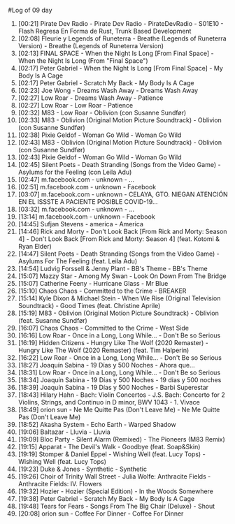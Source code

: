 #Log of 09 day

1. [00:21] Pirate Dev Radio - Pirate Dev Radio - PirateDevRadio - S01E10 - Flash Regresa En Forma de Rust, Trunk Based Development
1. [02:08] Fleurie y Legends of Runeterra - Breathe (Legends of Runeterra Version) - Breathe (Legends of Runeterra Version)
1. [02:13] FINAL SPACE - When the Night Is Long [From Final Space] - When the Night Is Long (From "Final Space")
1. [02:17] Peter Gabriel - When the Night Is Long [From Final Space] - My Body Is A Cage
1. [02:17] Peter Gabriel - Scratch My Back - My Body Is A Cage
1. [02:23] Joe Wong - Dreams Wash Away - Dreams Wash Away
1. [02:27] Low Roar - Dreams Wash Away - Patience
1. [02:27] Low Roar - Low Roar - Patience
1. [02:32] M83 - Low Roar - Oblivion (con Susanne Sundfør)
1. [02:33] M83 - Oblivion (Original Motion Picture Soundtrack) - Oblivion (con Susanne Sundfør)
1. [02:38] Pixie Geldof - Woman Go Wild - Woman Go Wild
1. [02:43] M83 - Oblivion (Original Motion Picture Soundtrack) - Oblivion (con Susanne Sundfør)
1. [02:43] Pixie Geldof - Woman Go Wild - Woman Go Wild
1. [02:45] Silent Poets - Death Stranding (Songs from the Video Game) - Asylums for the Feeling (con Leila Adu)
1. [02:47] m.facebook.com - unknown - ...
1. [02:51] m.facebook.com - unknown - Facebook
1. [03:07] m.facebook.com - unknown - CELAYA, GTO. NIEGAN ATENCIÓN EN EL ISSSTE A PACIENTE POSIBLE COVID-19...
1. [03:32] m.facebook.com - unknown - ...
1. [13:14] m.facebook.com - unknown - Facebook
1. [14:45] Sufjan Stevens - america - America
1. [14:46] Rick and Morty - Don't Look Back [From Rick and Morty: Season 4] - Don't Look Back [From Rick and Morty: Season 4] (feat. Kotomi & Ryan Elder)
1. [14:47] Silent Poets - Death Stranding (Songs from the Video Game) - Asylums For The Feeling (feat. Leila Adu)
1. [14:54] Ludvig Forssell & Jenny Plant - BB's Theme - BB's Theme
1. [15:07] Mazzy Star - Among My Swan - Look On Down From The Bridge
1. [15:07] Catherine Feeny - Hurricane Glass - Mr Blue
1. [15:10] Chaos Chaos - Committed to the Crime - BREAKER
1. [15:14] Kyle Dixon & Michael Stein - When We Rise (Original Television Soundtrack) - Good Times (feat. Christine Aprile)
1. [15:19] M83 - Oblivion (Original Motion Picture Soundtrack) - Oblivion (feat. Susanne Sundfør)
1. [16:07] Chaos Chaos - Committed to the Crime - West Side
1. [16:16] Low Roar - Once in a Long, Long While... - Don't Be so Serious
1. [16:19] Hidden Citizens - Hungry Like The Wolf (2020 Remaster) - Hungry Like The Wolf (2020 Remaster) (feat. Tim Halperin)
1. [16:22] Low Roar - Once in a Long, Long While... - Don't Be so Serious
1. [18:27] Joaquín Sabina - 19 Días y 500 Noches - Ahora que...
1. [18:31] Low Roar - Once in a Long, Long While... - Don't Be so Serious
1. [18:34] Joaquín Sabina - 19 Días y 500 Noches - 19 dias y 500 noches
1. [18:39] Joaquín Sabina - 19 Días y 500 Noches - Barbi Superestar
1. [18:43] Hilary Hahn - Bach: Violin Concertos - J.S. Bach: Concerto for 2 Violins, Strings, and Continuo in D minor, BWV 1043 - 1. Vivace
1. [18:49] orion sun - Ne Me Quitte Pas (Don't Leave Me) - Ne Me Quitte Pas (Don't Leave Me)
1. [18:52] Akasha System - Echo Earth - Warped Shadow
1. [19:06] Baltazar - Lluvia - Lluvia
1. [19:09] Bloc Party - Silent Alarm (Remixed) - The Pioneers (M83 Remix)
1. [19:15] Apparat - The Devil's Walk - Goodbye (feat. Soap&Skin)
1. [19:19] Stomper & Daniel Eppel - Wishing Well (feat. Lucy Tops) - Wishing Well (feat. Lucy Tops)
1. [19:23] Duke & Jones - Synthetic - Synthetic
1. [19:26] Choir of Trinity Wall Street - Julia Wolfe: Anthracite Fields - Anthracite Fields: IV. Flowers
1. [19:32] Hozier - Hozier (Special Edition) - In the Woods Somewhere
1. [19:38] Peter Gabriel - Scratch My Back - My Body Is A Cage
1. [19:48] Tears for Fears - Songs From The Big Chair (Deluxe) - Shout
1. [20:08] orion sun - Coffee For Dinner - Coffee For Dinner
